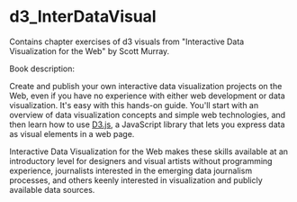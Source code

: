 # d3_InterDataVisual
Contains chapter exercises of d3 visuals from "Interactive Data Visualization for the Web" by Scott Murray.

Book description:

 Create and publish your own interactive data visualization projects on  the Web, even if you have no experience with either web development or  data visualization. It's easy with this hands-on guide. You'll start  with an overview of data visualization concepts and simple web  technologies, and then learn how to use [D3.js](http://d3js.org/), a JavaScript library that lets you express data as visual elements in a web page. 

 Interactive Data Visualization for the Web makes these skills available  at an introductory level for designers and visual artists without  programming experience, journalists interested in the emerging data  journalism processes, and others keenly interested in visualization and  publicly available data sources.
